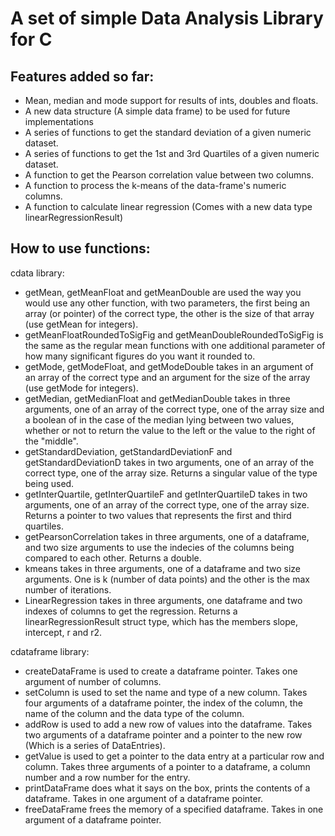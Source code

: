 # A set of simple Data Analysis Library for C
## Features added so far:
- Mean, median and mode support for results of ints, doubles and floats.
- A new data structure (A simple data frame) to be used for future implementations
- A series of functions to get the standard deviation of a given numeric dataset.
- A series of functions to get the 1st and 3rd Quartiles of a given numeric dataset.
- A function to get the Pearson correlation value between two columns.
- A function to process the k-means of the data-frame's numeric columns.
- A function to calculate linear regression (Comes with a new data type linearRegressionResult)

## How to use functions:
cdata library:
- getMean, getMeanFloat and getMeanDouble are used the way you would use any other function, with two parameters, the first being an array (or pointer) of the correct type, the other is the size of that array (use getMean for integers).
- getMeanFloatRoundedToSigFig and getMeanDoubleRoundedToSigFig is the same as the regular mean functions with one additional parameter of how many significant figures do you want it rounded to.
- getMode, getModeFloat, and getModeDouble takes in an argument of an array of the correct type and an argument for the size of the array (use getMode for integers).
- getMedian, getMedianFloat and getMedianDouble takes in three arguments, one of an array of the correct type, one of the array size and a boolean of in the case of the median lying between two values, whether or not to return the value to the left or the value to the right of the "middle".
- getStandardDeviation, getStandardDeviationF and getStandardDeviationD takes in two arguments, one of an array of the correct type, one of the array size. Returns a singular value of the type being used.
- getInterQuartile, getInterQuartileF and getInterQuartileD takes in two arguments, one of an array of the correct type, one of the array size. Returns a pointer to two values that represents the first and third quartiles.
- getPearsonCorrelation takes in three arguments, one of a dataframe, and two size arguments to use the indecies of the columns being compared to each other. Returns a double.
- kmeans takes in three arguments, one of a dataframe and two size arguments. One is k (number of data points) and the other is the max number of iterations.
- LinearRegression takes in three arguments, one dataframe and two indexes of columns to get the regression. Returns a linearRegressionResult struct type, which has the members slope, intercept, r and r2.

cdataframe library:
- createDataFrame is used to create a dataframe pointer. Takes one argument of number of columns.
- setColumn is used to set the name and type of a new column. Takes four arguments of a dataframe pointer, the index of the column, the name of the column and the data type of the column.
- addRow is used to add a new row of values into the dataframe. Takes two arguments of a dataframe pointer and a pointer to the new row (Which is a series of DataEntries).
- getValue is used to get a pointer to the data entry at a particular row and column. Takes three arguments of a pointer to a dataframe, a column number and a row number for the entry.
- printDataFrame does what it says on the box, prints the contents of a dataframe. Takes in one argument of a dataframe pointer.
- freeDataFrame frees the memory of a specified dataframe. Takes in one argument of a dataframe pointer.
